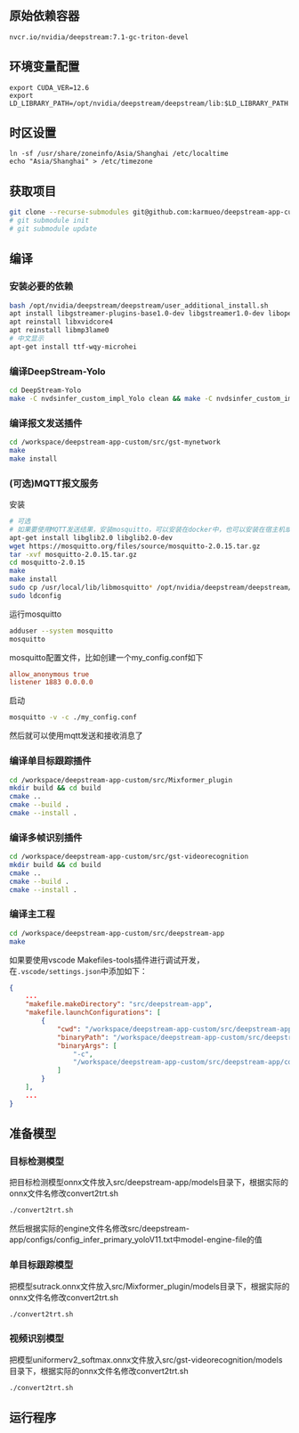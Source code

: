 ## 原始依赖容器
`nvcr.io/nvidia/deepstream:7.1-gc-triton-devel`

## 环境变量配置
```
export CUDA_VER=12.6
export LD_LIBRARY_PATH=/opt/nvidia/deepstream/deepstream/lib:$LD_LIBRARY_PATH
```

## 时区设置
```
ln -sf /usr/share/zoneinfo/Asia/Shanghai /etc/localtime
echo "Asia/Shanghai" > /etc/timezone
```

## 获取项目
```sh
git clone --recurse-submodules git@github.com:karmueo/deepstream-app-custom.git
# git submodule init
# git submodule update
```

<!-- ## 安装nvdsinfer_yolo_efficient_nms
```bash
export CUDA_VER=12.6
cd /nvdsinfer_yolo_efficient_nms

# Set the CUDA_VER environment variable
make
make install
``` -->

## 编译
### 安装必要的依赖
```sh
bash /opt/nvidia/deepstream/deepstream/user_additional_install.sh
apt install libgstreamer-plugins-base1.0-dev libgstreamer1.0-dev libopencv-dev
apt reinstall libxvidcore4
apt reinstall libmp3lame0
# 中文显示
apt-get install ttf-wqy-microhei
```

### 编译DeepStream-Yolo
```sh
cd DeepStream-Yolo
make -C nvdsinfer_custom_impl_Yolo clean && make -C nvdsinfer_custom_impl_Yolo
```

### 编译报文发送插件
```sh
cd /workspace/deepstream-app-custom/src/gst-mynetwork
make
make install
```

### (可选)MQTT报文服务
安装
```sh
# 可选
# 如果要使用MQTT发送结果，安装mosquitto，可以安装在docker中，也可以安装在宿主机或者局域网其他服务器中
apt-get install libglib2.0 libglib2.0-dev
wget https://mosquitto.org/files/source/mosquitto-2.0.15.tar.gz
tar -xvf mosquitto-2.0.15.tar.gz
cd mosquitto-2.0.15
make
make install
sudo cp /usr/local/lib/libmosquitto* /opt/nvidia/deepstream/deepstream/lib/
sudo ldconfig
```

运行mosquitto
```sh
adduser --system mosquitto
mosquitto
```

mosquitto配置文件，比如创建一个my_config.conf如下
```conf
allow_anonymous true
listener 1883 0.0.0.0
```

启动
```sh
mosquitto -v -c ./my_config.conf
```
然后就可以使用mqtt发送和接收消息了

### 编译单目标跟踪插件
```sh
cd /workspace/deepstream-app-custom/src/Mixformer_plugin
mkdir build && cd build
cmake ..
cmake --build .
cmake --install .
```

### 编译多帧识别插件
```sh
cd /workspace/deepstream-app-custom/src/gst-videorecognition
mkdir build && cd build
cmake ..
cmake --build .
cmake --install .
```

### 编译主工程
```sh
cd /workspace/deepstream-app-custom/src/deepstream-app
make
```
如果要使用vscode Makefiles-tools插件进行调试开发，在`.vscode/settings.json`中添加如下：
```json
{
    ...
    "makefile.makeDirectory": "src/deepstream-app",
    "makefile.launchConfigurations": [
        {
            "cwd": "/workspace/deepstream-app-custom/src/deepstream-app",
            "binaryPath": "/workspace/deepstream-app-custom/src/deepstream-app/deepstream-app",
            "binaryArgs": [
                "-c",
                "/workspace/deepstream-app-custom/src/deepstream-app/configs/ir_app_config.txt"
            ]
        }
    ],
    ...
}
```


## 准备模型
### 目标检测模型
把目标检测模型onnx文件放入src/deepstream-app/models目录下，根据实际的onnx文件名修改convert2trt.sh
```sh
./convert2trt.sh
```
然后根据实际的engine文件名修改src/deepstream-app/configs/config_infer_primary_yoloV11.txt中model-engine-file的值

<!-- 参考https://github.com/laugh12321/TensorRT-YOLO/tree/main安装trtyolo cli
转换为end2end.onnx模型

```bash 
# 把通过ultralytics训练的yolov11模型转换为end2end.onnx的模型
trtyolo export -w yolov11.pt -v ultralytics -o output --max_boxes 100 --iou_thres 0.45 --conf_thres 0.25 -b -1
```
生成的模型在output目录下，把模型名字改为yolov11_ir_drones_p2_single_target_end2end.onnx，然后放到triton_model/Primary_Detect/1目录下。
使用脚本转换为.engine格式的模型。
```bash
./convert2trt.sh
```
### 分类模型
把分类模型efficientnet_110_with_softmax.onnx放到triton_model/Secondary_Classify/1目录下 -->

### 单目标跟踪模型
把模型sutrack.onnx文件放入src/Mixformer_plugin/models目录下，根据实际的onnx文件名修改convert2trt.sh
```sh
./convert2trt.sh
```

### 视频识别模型
把模型uniformerv2_softmax.onnx文件放入src/gst-videorecognition/models目录下，根据实际的onnx文件名修改convert2trt.sh
```sh
./convert2trt.sh
```

## 运行程序
